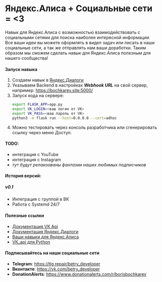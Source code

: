 # Яндекс.Алиса + Социальные сети = <3

Навык для Яндекс.Алиса с возможностью взаимодействовать с социальными сетями для поиска наиболее интересной информации.
Все ваши идеи вы можете оформлять в видел задач или писать в наши социальные сети, а так же отправлять нам ваши доработки. Таким образом мы сможем сделать навык для Яндекс.Алиса полезным для нашего сообщества!

#### Запуск навыка
1. Создаем навык в [Яндекс.Диалоги](https://dialogs.yandex.ru/developer/skills/)
2. Указываем Backend в настройках ***Webhook URL*** на свой сервер, например: https://bochkarev.site:5000/
3. Запуск кода на сервере:
    ```bash
    export FLASK_APP=app.py
    export VK_LOGIN=<ваш логин от VK>
    export VK_PASS=<ваш пароль от VK>
    python3 -m flask run --host=0.0.0.0 --cert=adhoc
    ```
4. Можно тестировать через консоль разработчика или сгенерировать ссылку через меню Доступ.

#### TODO:
- интеграция с YouTube
- интеграция с Instagram
- *тут будут релаизованы фантазии наших любимых подписчиков*

#### История версий:
##### v0.1
- Интеграция с группой в ВК
- Работа с Systemd 24/7

#### Полезные ссылки
- [Документация VK Api](https://vk.com/dev)
- [Документация Яндекс.Диалоги](https://yandex.ru/dev/dialogs/)
- [Ваши навыки для Яндекс.Алиса](https://dialogs.yandex.ru/developer/skills/)
- [VK_api для Python](https://github.com/python273/vk_api)

#### Подписывайтесь на наши социальные сети
* **Telegram**: https://tlg.repair/betry_developer
* **Вконтакте**: https://vk.com/betry_developer
* **DonationAlerts**: https://www.donationalerts.com/r/borisbochkarev